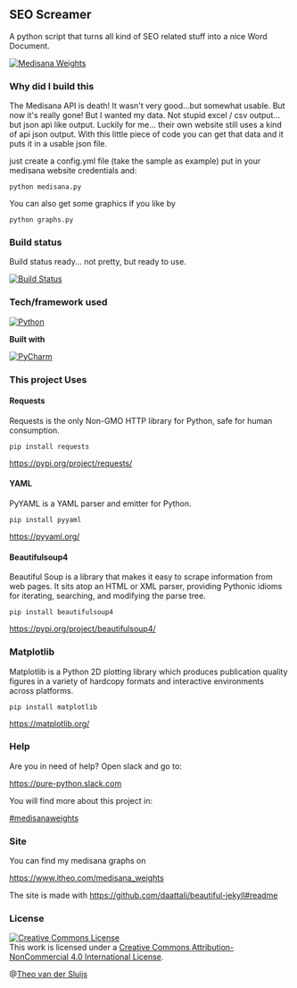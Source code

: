 ## SEO Screamer
A python script that turns all kind of SEO related stuff into a nice Word Document.

[![Medisana Weights](https://img.shields.io/badge/Medisana_Weights-Version_0.9-green.svg)]()

### Why did I build this
The Medisana API is death! It wasn't very good...but somewhat usable. But now it's really gone! But I wanted my data. Not stupid excel / csv output... but json api like output. 
Luckily for me... their own website still uses a kind of api json output. With this little piece of code you can get that data and it puts it in a usable json file.

just create a config.yml file (take the sample as example) put in your medisana website credentials and:

`python medisana.py`

You can also get some graphics if you like by 

`python graphs.py`

### Build status
Build status ready... not pretty, but ready to use.

[![Build Status](https://img.shields.io/badge/Build-works-blue.svg)]()


### Tech/framework used
[![Python](https://img.shields.io/badge/Python-3.5%20%7C%203.6%20%7C%203.7-blue.svg)]()


<b>Built with</b>

[![PyCharm](https://img.shields.io/badge/PyCharm-2018.3-blue.svg)]()

### This project Uses

#### Requests

Requests is the only Non-GMO HTTP library for Python, safe for human consumption.

`pip install requests`

https://pypi.org/project/requests/

#### YAML

PyYAML is a YAML parser and emitter for Python.

`pip install pyyaml`

https://pyyaml.org/


#### Beautifulsoup4

Beautiful Soup is a library that makes it easy to scrape information from web pages. It sits atop an HTML or XML parser, providing Pythonic idioms for iterating, searching, and modifying the parse tree.

`pip install beautifulsoup4`

https://pypi.org/project/beautifulsoup4/

### Matplotlib
Matplotlib is a Python 2D plotting library which produces publication quality figures in a variety of hardcopy formats and interactive environments across platforms. 

`pip install matplotlib`

https://matplotlib.org/

### Help

Are you in need of help? Open slack and go to:

https://pure-python.slack.com

You will find more about this project in:

[#medisanaweights](https://pure-python.slack.com/messages/CJD4MS692)

### Site

You can find my medisana graphs on

https://www.itheo.com/medisana_weights

The site is made with https://github.com/daattali/beautiful-jekyll#readme

### License
<a rel="license" href="http://creativecommons.org/licenses/by-nc/4.0/"><img alt="Creative Commons License" style="border-width:0" src="https://i.creativecommons.org/l/by-nc/4.0/88x31.png" /></a><br />This work is licensed under a <a rel="license" href="http://creativecommons.org/licenses/by-nc/4.0/">Creative Commons Attribution-NonCommercial 4.0 International License</a>.

@[Theo van der Sluijs](mailto:theo@vandersluijs.nl)